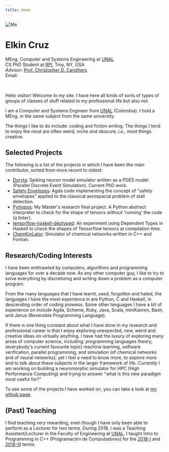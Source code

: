 ```yaml
---
title: Home
---
```


<div></div> <!-- <- this is to force the markdown converter to not take the following line as a paragraph but as HTML code -->
<img class="img-me no-print" src="/data/me.jpg" alt="Me">
<h1 class="big-name">Elkin Cruz</h1>
<div class="info-box">
  <div class="role">
    <div>MEng. Computer and Systems Engineering at
         <a href="https://unal.edu.co">UNAL</a></div>
  </div>
  <div class="affiliation">
    <div>CS PhD Student at <a href="https://rpi.edu">RPI</a>, Troy, NY, USA</div>
    <div><em>Advisor:</em> <a href="https://www.cs.rpi.edu/~chrisc/">Prof. Christopher D. Carothers</a></div>
  </div>
  <div class="contact">
    <!--<div>Office: not for now :(</div>-->
    <div>Email: <span id="divMcFace" style="font-family: monospace; white-space: pre;">
<script src="data:text/javascript;base64,
PCEtLQooZnVuY3Rpb24oKSB7CiJ1c2Ugc3RyaWN0IjsKbGV0IGxldHRlcnMgPSAnIGt3ZHBAZ3Rq
aXNfZS5yZnhjb2h2emEtdWJ5bXFsbic7CmxldCBwcmltZSA9IDMxOwpsZXQgbl9sZXQgPSBsZXR0
ZXJzLmxlbmd0aDsKbGV0IGZpbGxlciA9IFsuLi5BcnJheShwcmltZS1uX2xldCldLm1hcCggZnVu
Y3Rpb24oKSB7cmV0dXJuIGxldHRlcnNbTWF0aC5mbG9vcihNYXRoLnJhbmRvbSgpKm5fbGV0KV07
fSApOwpsZXQgZW1haWwgPSBbMTcsIDE0LCAyNCwgMjEsIDE3LCAxMiwgNSwgMTQsIDQsIDksIDEz
LCAxMiwgMywgMjRdOwpmb3IodmFyIGk9TWF0aC5jZWlsKE1hdGgucmFuZG9tKCkqOCk7IGk+MDsg
aS0tKSB7CiAgZW1haWwuc3BsaWNlKE1hdGguZmxvb3IoTWF0aC5yYW5kb20oKSplbWFpbC5sZW5n
dGgpLCAwLCAwKTsKfQpsZXQgc3RhcnQgPSBbLi4uQXJyYXkoZW1haWwubGVuZ3RoKV0ubWFwKCBm
dW5jdGlvbigpIHtyZXR1cm4gTWF0aC5mbG9vcihNYXRoLnJhbmRvbSgpKihwcmltZS0xKSkrMX0g
KTsKbGV0IHNwZWVkID0gWy4uLkFycmF5KGVtYWlsLmxlbmd0aCldLm1hcCggZnVuY3Rpb24oKSB7
cmV0dXJuIE1hdGguZmxvb3IoTWF0aC5yYW5kb20oKSooNTApKSs0MH0gKTsKbGV0IHN0ciA9IHN0
YXJ0LnNsaWNlKCk7Ci8vbGV0IGUgPSBlbWFpbC5tYXAoIGZ1bmN0aW9uKGkpIHtyZXR1cm4gaSA/
IGxldHRlcnNbaS0xXSA6ICcnO30gKS5qb2luKCcnKTsKCmxldCB0b2NoYXIgPSBmdW5jdGlvbihm
aWxsLCBjbGVhcnplcm8pIHsKICByZXR1cm4gZnVuY3Rpb24oaSkgewogICAgaWYoaT09PTAgJiYg
Y2xlYXJ6ZXJvPT09dHJ1ZSkKICAgICAgcmV0dXJuICcnOwogICAgcmV0dXJuIGk8bl9sZXQgPyBs
ZXR0ZXJzW2ldIDogZmlsbChpKTsKICB9Owp9CgpsZXQgbG9vcCA9IGZ1bmN0aW9uKHZhbCkgewog
IC8vY29uc29sZS5sb2coIHZhbCApOwogIGxldCBkaWZmID0gMDsKICBmb3IobGV0IGk9MDsgaTxl
bWFpbC5sZW5ndGg7IGkrKykgewogICAgaWYoc3RyW2ldICE9IGVtYWlsW2ldKSB7CiAgICAgIGRp
ZmYrKzsKICAgIH0KICB9CiAgaWYgKGRpZmY+MCkgewogICAgbGV0IGNoYW5nZWQgPSBmYWxzZTsK
ICAgIGZvcih2YXIgaT0wOyBpPGVtYWlsLmxlbmd0aDsgaSsrKSB7CiAgICAgIGlmKHN0cltpXSAh
PSBlbWFpbFtpXSAmJiB2YWwlc3BlZWRbaV0gPT0gMCkgewogICAgICAgIHN0cltpXSA9IChzdGFy
dFtpXStzdHJbaV0pICUgcHJpbWU7CiAgICAgICAgY2hhbmdlZCA9IHRydWU7CiAgICAgIH0KICAg
IH0KICAgIGlmKGNoYW5nZWQpIHsKICAgICAgbGV0IGUgPSBzdHIubWFwKCB0b2NoYXIoIGZ1bmN0
aW9uKGkpIHtyZXR1cm4gZmlsbGVyW2ktbl9sZXRdO30sIHRydWUgKSApLmpvaW4oJycpOwogICAg
ICBkb2N1bWVudC5nZXRFbGVtZW50QnlJZCgiZGl2TWNGYWNlIikuaW5uZXJIVE1MID0gZTsKICAg
ICAgLy9jb25zb2xlLmxvZyggc3RyICk7CiAgICB9CiAgICBzZXRUaW1lb3V0KGxvb3AsIDMsIHZh
bCsxKTsKICB9IGVsc2UgewogICAgbGV0IGUgPSBzdHIubWFwKCB0b2NoYXIoIGZ1bmN0aW9uKGkp
IHtyZXR1cm4gIiAiO30sIHRydWUgKSApLmpvaW4oJycpOwogICAgZG9jdW1lbnQuZ2V0RWxlbWVu
dEJ5SWQoImRpdk1jRmFjZSIpLmlubmVySFRNTCA9IGU7CiAgICBlID0gc3RyLm1hcCggdG9jaGFy
KCBmdW5jdGlvbihpKSB7cmV0dXJuICcnO30sIHRydWUgKSApLmpvaW4oJycpOwogICAgc2V0VGlt
ZW91dChlbmQsIDQwMDAsICc8YSBocmVmPSJtYWlsdG86JytlKyciPicrZSsnPC9hPicpOwogIH0K
fQpsZXQgZW5kID0gZnVuY3Rpb24oc3RyKSB7CiAgbGV0IG1jRmFjZSA9IGRvY3VtZW50LmdldEVs
ZW1lbnRCeUlkKCJkaXZNY0ZhY2UiKTsKICBtY0ZhY2UuaW5uZXJIVE1MID0gc3RyOwogIG1jRmFj
ZS5zdHlsZS5mb250RmFtaWx5ID0gbnVsbDsKICBtY0ZhY2Uuc3R5bGUud2hpdGVTcGFjZSA9IG51
bGw7Cn0KbG9vcCgwKTsKfSkoKTsKLyoKbGV0IGxvb29wID0gZnVuY3Rpb24oaSkgewogIGNvbnNv
bGUubG9nKGkpOwogIHNldFRpbWVvdXQobG9vb3AsIDEwMCwgaSswLjEpOwp9Cmxvb29wKDAuMCk7
CiovCi8vIC0tPgo="></script>
      </span>
    </div>
  </div>
</div>

<div class="break"></div>

Hello visitor! Welcome to my site. I have here all kinds of sorts of types of groups of
classes of stuff related to my professional life but also not.

I am a Computer and Systems Engineer from [UNAL][nacho] (Colombia). I hold a MEng. in
the same subject from the same university.

The things I like to do include: coding and fiction writing. The things I tend to enjoy
the most are often weird, niche and obscure, _i.e.,_ most things creative.

## Selected Projects ##

The following is a list of the projects in which I have been the main contributor, sorted
from more recent to oldest:

- [Doryta](https://github.com/helq/doryta):
    Spiking neuron model simulator written as a PDES model (Parallel Discrete Event
    Simulation). Current PhD work.
- [Safety Envelopes](https://github.com/helq/safety-envelopes-sentinels):
    Agda code implementing the concept of "safety envelopes" applied to the classical
    aerospacial problem of stall detection.
- [Pytropos](https://github.com/helq/pytropos):
    My Master's research final project. A Python abstract interpreter to check for the
    shape of tensors without 'running' the code (a linter).
- [tensorflow-haskell-deptyped](https://github.com/helq/tensorflow-haskell-deptyped):
    An experiment using Dependent Types in Haskell to check the shapes of Tensorflow
    tensors at compilation time.
- [ChemKinLator](https://gitlab.com/homochirality/chemkinlator):
    Simulator of chemical networks written in C++ and Fortran.
<!--
   - - [Listanalchem](https://gitlab.com/homochirality/listanalchem):
   -     Tool written in Python to check for homochirality in chemical reaction networks.
   -->

## Research/Coding Interests ##

I have been enthrawled by computers, algorithms and programming languages for over a
decade now. As any other computer guy, I like to try to solve everything by discretizing
and writing down a problem as a computer program.

From the many languages that I have learnt, used, forgotten and hated, the languages I
have the most experience in are Python, C and Haskell, in descending order of coding prowess.
Some other languages I have a bit of experience on include Agda, Scheme, Ruby, Java,
Scala, miniKanren, Bash, and Janus (Reversible Programming Language).

<!--
   -Although I have been fascinated by the power of programming languages and their
   -capabilities in the past, I am much more a tool user than a tool designer myself nowadays.
   -Still, I like to build tools when I see the need for them.
   -->

If there is one thing constant about what I have done in my research and professional
career is that I enjoy exploring unexpected, new, weird and creative ideas on virtually
anything. I have had the luxury of exploring many areas of computer science, including:
programming languages theory, (everybody's current favourite topic) machine learning,
software verification, parallel programming, and simulation (of chemical networks and of
neural networks); yet I feel a need to know more, to explore more and to talk about these
subjects in the larger framework of life. Currently I am working on building a
neuromorphic simulator for HPC (High Performance Computing) and trying to answer "what is
this new paradigm most useful for?"

To see some of the projects I have worked on, you can take a look at
[my github page][github-helq].

[github-helq]: https://github.com/helq

## (Past) Teaching ##

I find teaching very rewarding, even though I have only been able to perform as a Lecturer
for two terms. During 2018, I was a Teaching Assistant/Lecturer in the Faculty of
Engineering at [UNAL][nacho]. I taught Intro to Programming in C++ (Programación de
Computadores) for the [2018-I](teaching/coding-2018-I/) and
[2018-III](teaching/coding-2018-III/) terms.

[nacho]: https://unal.edu.co
